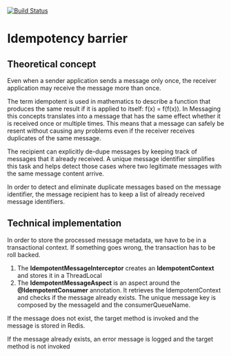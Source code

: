 [![Build Status][ci-img]][ci]

# Idempotency barrier
## Theoretical concept
Even when a sender application sends a message only once,
the receiver application may receive the message more than once.

The term idempotent is used in mathematics to describe a function that produces the same result 
if it is applied to itself: f(x) = f(f(x)). 
In Messaging this concepts translates into a message that has the same effect whether it is received 
once or multiple times. 
This means that a message can safely be resent without causing any problems even if the receiver receives 
duplicates of the same message.

The recipient can explicitly de-dupe messages by keeping track of messages that it already received. 
A unique message identifier simplifies this task and helps detect those cases where 
two legitimate messages with the same message content arrive.

In order to detect and eliminate duplicate messages based on the message identifier, 
the message recipient has to keep a list of already received message identifiers.

## Technical implementation

In order to store the processed message metadata, we have to be in a transactional context.
If something goes wrong, the transaction has to be roll backed.

1. The **IdempotentMessageInterceptor** creates an **IdempotentContext** and stores it in a ThreadLocal
2. The **IdempotentMessageAspect** is an aspect around the **@IdempotentConsumer** annotation. 
It retrieves the IdempotentContext and checks if the message already exists. 
The unique message key is composed by the messageId and the consumerQueueName.

If the message does not exist, the target method is invoked and the message is stored in Redis.

If the message already exists, an error message is logged and the target method is not invoked

[ci-img]: https://api.travis-ci.com/ask4gilles/idempotency-barrier.svg?branch=master
[ci]: https://travis-ci.com/ask4gilles/idempotency-barrier